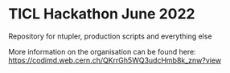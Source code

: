 # TICL Hackathon June 2022

Repository for ntupler, production scripts and everything else

More information on the organisation can be found here:
https://codimd.web.cern.ch/QKrrGh5WQ3udcHmb8k_znw?view

